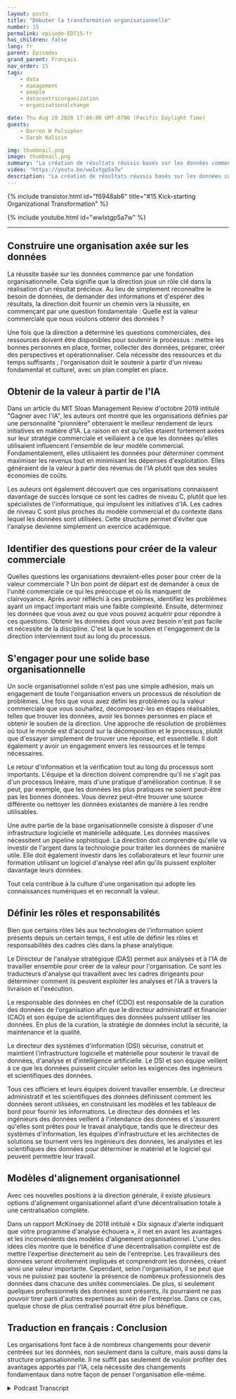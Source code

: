 ```yaml
---
layout: posts
title: "Débuter la transformation organisationnelle"
number: 15
permalink: episode-EDT15-fr
has_children: false
lang: fr
parent: Épisodes
grand_parent: Français
nav_order: 15
tags:
    - data
    - management
    - people
    - datacentricorganization
    - organizationalchange

date: Thu Aug 20 2020 17:00:00 GMT-0700 (Pacific Daylight Time)
guests:
    - Darren W Pulsipher
    - Sarah Kalicin

img: thumbnail.png
image: thumbnail.png
summary: "La création de résultats réussis basés sur les données commence par une solide base organisationnelle. Darren et son invité Sarah Kalicin, chef des scientifiques des données du groupe Data Center d'Intel, discutent des aspects clés de ce changement fondamental."
video: "https://youtu.be/wwIxtgp5a7w"
description: "La création de résultats réussis basés sur les données commence par une solide base organisationnelle. Darren et son invité Sarah Kalicin, chef des scientifiques des données du groupe Data Center d'Intel, discutent des aspects clés de ce changement fondamental."
---
```


<div>
{% include transistor.html id="f6948ab6" title="#15 Kick-starting Organizational Transformation" %}

{% include youtube.html id="wwIxtgp5a7w" %}
</div>

---

## Construire une organisation axée sur les données

La réussite basée sur les données commence par une fondation organisationnelle. Cela signifie que la direction joue un rôle clé dans la réalisation d'un résultat précieux. Au lieu de simplement reconnaître le besoin de données, de demander des informations et d'espérer des résultats, la direction doit fournir un chemin vers la réussite, en commençant par une question fondamentale : Quelle est la valeur commerciale que nous voulons obtenir des données ?

Une fois que la direction a déterminé les questions commerciales, des ressources doivent être disponibles pour soutenir le processus : mettre les bonnes personnes en place, former, collecter des données, préparer, créer des perspectives et opérationnaliser. Cela nécessite des ressources et du temps suffisants ; l'organisation doit le soutenir à partir d'un niveau fondamental et culturel, avec un plan complet en place.

## Obtenir de la valeur à partir de l'IA

Dans un article du MIT Sloan Management Review d'octobre 2019 intitulé "Gagner avec l'IA", les auteurs ont montré que les organisations définies par une personnalité "pionnière" obtenaient le meilleur rendement de leurs initiatives en matière d'IA. La raison en est qu'elles étaient fortement axées sur leur stratégie commerciale et veillaient à ce que les données qu'elles utilisaient influencent l'ensemble de leur modèle commercial. Fondamentalement, elles utilisaient les données pour déterminer comment maximiser les revenus tout en minimisant les dépenses d'exploitation. Elles généraient de la valeur à partir des revenus de l'IA plutôt que des seules économies de coûts.

Les auteurs ont également découvert que ces organisations connaissent davantage de succès lorsque ce sont les cadres de niveau C, plutôt que les spécialistes de l'informatique, qui impulsent les initiatives d'IA. Les cadres de niveau C sont plus proches du modèle commercial et du contexte dans lequel les données sont utilisées. Cette structure permet d'éviter que l'analyse devienne simplement un exercice académique.

## Identifier des questions pour créer de la valeur commerciale

Quelles questions les organisations devraient-elles poser pour créer de la valeur commerciale ? Un bon point de départ est de demander à ceux de l'unité commerciale ce qui les préoccupe et où ils manquent de clairvoyance. Après avoir réfléchi à ces problèmes, identifiez les problèmes ayant un impact important mais une faible complexité. Ensuite, déterminez les données que vous avez ou que vous pouvez acquérir pour répondre à ces questions. Obtenir les données dont vous avez besoin n'est pas facile et nécessite de la discipline. C'est là que le soutien et l'engagement de la direction interviennent tout au long du processus.

## S'engager pour une solide base organisationnelle

Un socle organisationnel solide n'est pas une simple adhésion, mais un engagement de toute l'organisation envers un processus de résolution de problèmes. Une fois que vous avez défini les problèmes ou la valeur commerciale que vous souhaitez, décomposez-les en étapes réalisables, telles que trouver les données, avoir les bonnes personnes en place et obtenir le soutien de la direction. Une approche de résolution de problèmes où tout le monde est d'accord sur la décomposition et le processus, plutôt que d'essayer simplement de trouver une réponse, est essentielle. Il doit également y avoir un engagement envers les ressources et le temps nécessaires.

Le retour d'information et la vérification tout au long du processus sont importants. L'équipe et la direction doivent comprendre qu'il ne s'agit pas d'un processus linéaire, mais d'une pratique d'amélioration continue. Il se peut, par exemple, que les données les plus pratiques ne soient peut-être pas les bonnes données. Vous devrez peut-être trouver une source différente ou nettoyer les données existantes de manière à les rendre utilisables.

Une autre partie de la base organisationnelle consiste à disposer d'une infrastructure logicielle et matérielle adéquate. Les données massives nécessitent un pipeline sophistiqué. La direction doit comprendre qu'elle va investir de l'argent dans la technologie pour traiter les données de manière utile. Elle doit également investir dans les collaborateurs et leur fournir une formation utilisant un logiciel d'analyse réel afin qu'ils puissent exploiter davantage leurs données.

Tout cela contribue à la culture d'une organisation qui adopte les connaissances numériques et en reconnaît la valeur.

## Définir les rôles et responsabilités

Bien que certains rôles liés aux technologies de l'information soient présents depuis un certain temps, il est utile de définir les rôles et responsabilités des cadres clés dans la phase analytique.

Le Directeur de l'analyse stratégique (DAS) permet aux analyses et à l'IA de travailler ensemble pour créer de la valeur pour l'organisation. Ce sont les traducteurs d'analyse qui travaillent avec les cadres dirigeants pour déterminer comment ils peuvent exploiter les analyses et l'IA à travers la livraison et l'exécution.

Le responsable des données en chef (CDO) est responsable de la curation des données de l'organisation afin que le directeur administratif et financier (CAO) et son équipe de scientifiques des données puissent utiliser les données. En plus de la curation, la stratégie de données inclut la sécurité, la maintenance et la qualité.

Le directeur des systèmes d'information (DSI) sécurise, construit et maintient l'infrastructure logicielle et matérielle pour soutenir le travail de données, d'analyse et d'intelligence artificielle. Le DSI et son équipe veillent à ce que les données puissent circuler selon les exigences des ingénieurs et scientifiques des données.

Tous ces officiers et leurs équipes doivent travailler ensemble. Le directeur administratif et les scientifiques des données définissent comment les données seront utilisées, en construisant les modèles et les tableaux de bord pour fournir les informations. Le directeur des données et les ingénieurs des données veillent à l'intendance des données et s'assurent qu'elles sont prêtes pour le travail analytique, tandis que le directeur des systèmes d'information, les équipes d'infrastructure et les architectes de solutions se tournent vers les ingénieurs des données, les analystes et les scientifiques des données pour déterminer le matériel et le logiciel qui peuvent permettre leur travail.

## Modèles d'alignement organisationnel

Avec ces nouvelles positions à la direction générale, il existe plusieurs options d'alignement organisationnel allant d'une décentralisation totale à une centralisation complète.

Dans un rapport McKinsey de 2018 intitulé « Dix signaux d'alerte indiquant que votre programme d'analyse échouera », il met en avant les avantages et les inconvénients des modèles d'alignement organisationnel. L'une des idées clés montre que le bénéfice d'une décentralisation complète est de mettre l'expertise directement au sein de l'entreprise. Les travailleurs des données seront étroitement impliqués et comprendront les données, créant ainsi une valeur importante. Cependant, selon l'organisation, il se peut que vous ne puissiez pas soutenir la présence de nombreux professionnels des données dans chacune des unités commerciales. De plus, si seulement quelques professionnels des données sont présents, ils pourraient ne pas pouvoir tirer parti d'autres expertises au sein de l'entreprise. Dans ce cas, quelque chose de plus centralisé pourrait être plus bénéfique.

## Traduction en français : Conclusion

Les organisations font face à de nombreux changements pour devenir centrées sur les données, non seulement dans la culture, mais aussi dans la structure organisationnelle. Il ne suffit pas seulement de vouloir profiter des avantages apportés par l'IA, cela nécessite des changements fondamentaux dans notre façon de penser l'organisation elle-même.



<details>
<summary> Podcast Transcript </summary>

<p></p>

</details>
